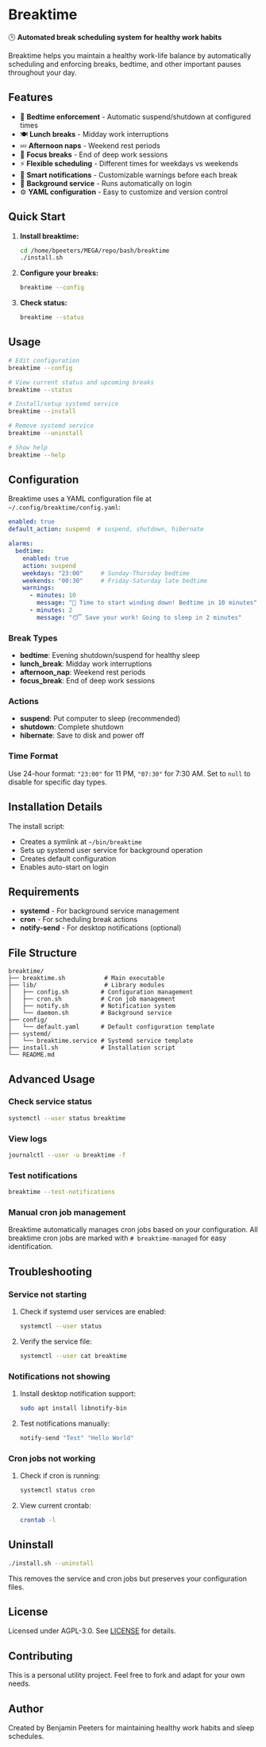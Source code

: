 # Breaktime

🕒 **Automated break scheduling system for healthy work habits**

Breaktime helps you maintain a healthy work-life balance by automatically scheduling and enforcing breaks, bedtime, and other important pauses throughout your day.

## Features

- 🌙 **Bedtime enforcement** - Automatic suspend/shutdown at configured times
- 🍽️ **Lunch breaks** - Midday work interruptions
- 💤 **Afternoon naps** - Weekend rest periods
- 🧠 **Focus breaks** - End of deep work sessions
- ⚡ **Flexible scheduling** - Different times for weekdays vs weekends
- 🔔 **Smart notifications** - Customizable warnings before each break
- 🔄 **Background service** - Runs automatically on login
- ⚙️ **YAML configuration** - Easy to customize and version control

## Quick Start

1. **Install breaktime:**
   ```bash
   cd /home/bpeeters/MEGA/repo/bash/breaktime
   ./install.sh
   ```

2. **Configure your breaks:**
   ```bash
   breaktime --config
   ```

3. **Check status:**
   ```bash
   breaktime --status
   ```

## Usage

```bash
# Edit configuration
breaktime --config

# View current status and upcoming breaks
breaktime --status

# Install/setup systemd service
breaktime --install

# Remove systemd service
breaktime --uninstall

# Show help
breaktime --help
```

## Configuration

Breaktime uses a YAML configuration file at `~/.config/breaktime/config.yaml`:

```yaml
enabled: true
default_action: suspend  # suspend, shutdown, hibernate

alarms:
  bedtime:
    enabled: true
    action: suspend
    weekdays: "23:00"     # Sunday-Thursday bedtime
    weekends: "00:30"     # Friday-Saturday late bedtime
    warnings:
      - minutes: 10
        message: "🌙 Time to start winding down! Bedtime in 10 minutes"
      - minutes: 2
        message: "😴 Save your work! Going to sleep in 2 minutes"
```

### Break Types

- **bedtime**: Evening shutdown/suspend for healthy sleep
- **lunch_break**: Midday work interruptions
- **afternoon_nap**: Weekend rest periods
- **focus_break**: End of deep work sessions

### Actions

- **suspend**: Put computer to sleep (recommended)
- **shutdown**: Complete shutdown
- **hibernate**: Save to disk and power off

### Time Format

Use 24-hour format: `"23:00"` for 11 PM, `"07:30"` for 7:30 AM.
Set to `null` to disable for specific day types.

## Installation Details

The install script:
- Creates a symlink at `~/bin/breaktime`
- Sets up systemd user service for background operation
- Creates default configuration
- Enables auto-start on login

## Requirements

- **systemd** - For background service management
- **cron** - For scheduling break actions
- **notify-send** - For desktop notifications (optional)

## File Structure

```
breaktime/
├── breaktime.sh           # Main executable
├── lib/                   # Library modules
│   ├── config.sh         # Configuration management
│   ├── cron.sh           # Cron job management
│   ├── notify.sh         # Notification system
│   └── daemon.sh         # Background service
├── config/
│   └── default.yaml      # Default configuration template
├── systemd/
│   └── breaktime.service # Systemd service template
├── install.sh            # Installation script
└── README.md
```

## Advanced Usage

### Check service status
```bash
systemctl --user status breaktime
```

### View logs
```bash
journalctl --user -u breaktime -f
```

### Test notifications
```bash
breaktime --test-notifications
```

### Manual cron job management
Breaktime automatically manages cron jobs based on your configuration. All breaktime cron jobs are marked with `# breaktime-managed` for easy identification.

## Troubleshooting

### Service not starting
1. Check if systemd user services are enabled:
   ```bash
   systemctl --user status
   ```

2. Verify the service file:
   ```bash
   systemctl --user cat breaktime
   ```

### Notifications not showing
1. Install desktop notification support:
   ```bash
   sudo apt install libnotify-bin
   ```

2. Test notifications manually:
   ```bash
   notify-send "Test" "Hello World"
   ```

### Cron jobs not working
1. Check if cron is running:
   ```bash
   systemctl status cron
   ```

2. View current crontab:
   ```bash
   crontab -l
   ```

## Uninstall

```bash
./install.sh --uninstall
```

This removes the service and cron jobs but preserves your configuration files.

## License

Licensed under AGPL-3.0. See [LICENSE](LICENSE) for details.

## Contributing

This is a personal utility project. Feel free to fork and adapt for your own needs.

## Author

Created by Benjamin Peeters for maintaining healthy work habits and sleep schedules.